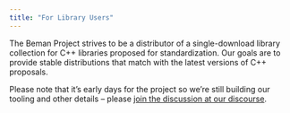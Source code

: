 ```yaml
---
title: "For Library Users"
---
```


The Beman Project strives to be a distributor of a single-download library collection for C++ libraries proposed for standardization. Our goals are to provide stable distributions that match with the latest versions of C++ proposals.

Please note that it’s early days for the project so we’re still building our tooling and other details – please [join the discussion at our discourse](http://discourse.boost.org/).
